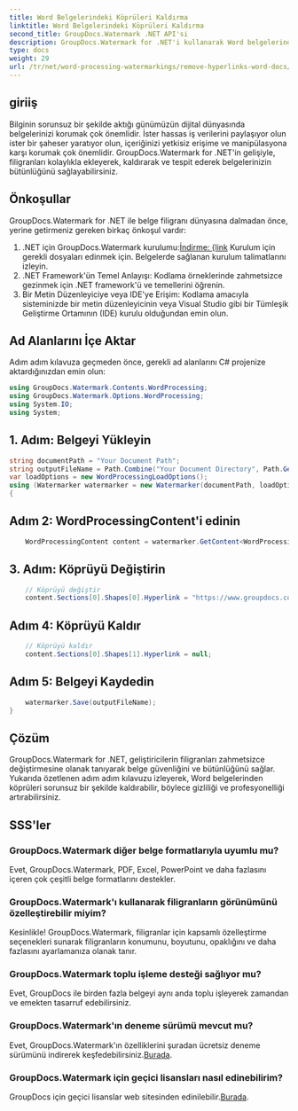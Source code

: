 ```yaml
---
title: Word Belgelerindeki Köprüleri Kaldırma
linktitle: Word Belgelerindeki Köprüleri Kaldırma
second_title: GroupDocs.Watermark .NET API'si
description: GroupDocs.Watermark for .NET'i kullanarak Word belgelerinden köprüleri nasıl kaldıracağınızı öğrenin. Belge güvenliğini zahmetsizce artırın.
type: docs
weight: 29
url: /tr/net/word-processing-watermarkings/remove-hyperlinks-word-docs/
---
```

## giriiş
Bilginin sorunsuz bir şekilde aktığı günümüzün dijital dünyasında belgelerinizi korumak çok önemlidir. İster hassas iş verilerini paylaşıyor olun ister bir şaheser yaratıyor olun, içeriğinizi yetkisiz erişime ve manipülasyona karşı korumak çok önemlidir. GroupDocs.Watermark for .NET'in gelişiyle, filigranları kolaylıkla ekleyerek, kaldırarak ve tespit ederek belgelerinizin bütünlüğünü sağlayabilirsiniz.
## Önkoşullar
GroupDocs.Watermark for .NET ile belge filigranı dünyasına dalmadan önce, yerine getirmeniz gereken birkaç önkoşul vardır:
1.  .NET için GroupDocs.Watermark kurulumu:[İndirme: {link](https://releases.groupdocs.com/Watermark/net/) Kurulum için gerekli dosyaları edinmek için. Belgelerde sağlanan kurulum talimatlarını izleyin.
2. .NET Framework'ün Temel Anlayışı: Kodlama örneklerinde zahmetsizce gezinmek için .NET framework'ü ve temellerini öğrenin.
3. Bir Metin Düzenleyiciye veya IDE'ye Erişim: Kodlama amacıyla sisteminizde bir metin düzenleyicinin veya Visual Studio gibi bir Tümleşik Geliştirme Ortamının (IDE) kurulu olduğundan emin olun.

## Ad Alanlarını İçe Aktar
Adım adım kılavuza geçmeden önce, gerekli ad alanlarını C# projenize aktardığınızdan emin olun:
```csharp
using GroupDocs.Watermark.Contents.WordProcessing;
using GroupDocs.Watermark.Options.WordProcessing;
using System.IO;
using System;
```
## 1. Adım: Belgeyi Yükleyin
```csharp
string documentPath = "Your Document Path";
string outputFileName = Path.Combine("Your Document Directory", Path.GetFileName(documentPath));
var loadOptions = new WordProcessingLoadOptions();
using (Watermarker watermarker = new Watermarker(documentPath, loadOptions))
{
```
## Adım 2: WordProcessingContent'i edinin
```csharp
    WordProcessingContent content = watermarker.GetContent<WordProcessingContent>();
```
## 3. Adım: Köprüyü Değiştirin
```csharp
    // Köprüyü değiştir
    content.Sections[0].Shapes[0].Hyperlink = "https://www.groupdocs.com/”;
```
## Adım 4: Köprüyü Kaldır
```csharp
    // Köprüyü kaldır
    content.Sections[0].Shapes[1].Hyperlink = null;
```
## Adım 5: Belgeyi Kaydedin
```csharp
    watermarker.Save(outputFileName);
}
```

## Çözüm
GroupDocs.Watermark for .NET, geliştiricilerin filigranları zahmetsizce değiştirmesine olanak tanıyarak belge güvenliğini ve bütünlüğünü sağlar. Yukarıda özetlenen adım adım kılavuzu izleyerek, Word belgelerinden köprüleri sorunsuz bir şekilde kaldırabilir, böylece gizliliği ve profesyonelliği artırabilirsiniz.
## SSS'ler
### GroupDocs.Watermark diğer belge formatlarıyla uyumlu mu?
Evet, GroupDocs.Watermark, PDF, Excel, PowerPoint ve daha fazlasını içeren çok çeşitli belge formatlarını destekler.
### GroupDocs.Watermark'ı kullanarak filigranların görünümünü özelleştirebilir miyim?
Kesinlikle! GroupDocs.Watermark, filigranlar için kapsamlı özelleştirme seçenekleri sunarak filigranların konumunu, boyutunu, opaklığını ve daha fazlasını ayarlamanıza olanak tanır.
### GroupDocs.Watermark toplu işleme desteği sağlıyor mu?
Evet, GroupDocs ile birden fazla belgeyi aynı anda toplu işleyerek zamandan ve emekten tasarruf edebilirsiniz.
### GroupDocs.Watermark'ın deneme sürümü mevcut mu?
 Evet, GroupDocs.Watermark'ın özelliklerini şuradan ücretsiz deneme sürümünü indirerek keşfedebilirsiniz.[Burada](https://releases.groupdocs.com/).
### GroupDocs.Watermark için geçici lisansları nasıl edinebilirim?
 GroupDocs için geçici lisanslar web sitesinden edinilebilir.[Burada](https://purchase.groupdocs.com/temporary-license/).